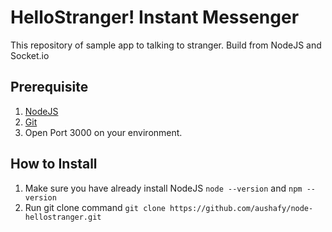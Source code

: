 # HelloStranger! Instant Messenger

This repository of sample app to talking to stranger. Build from NodeJS and Socket.io

## Prerequisite
1. [NodeJS](https://nodejs.org/en/download/)
2. [Git](https://git-scm.com/downloads)
3. Open Port 3000 on your environment.

## How to Install
1. Make sure you have already install NodeJS `node --version` and `npm --version`
2. Run git clone command `git clone https://github.com/aushafy/node-hellostranger.git`
